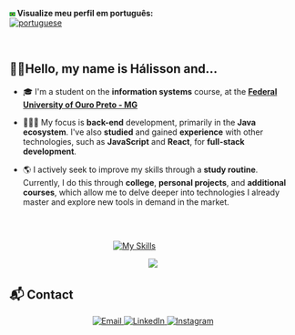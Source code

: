 <p align = "left">
  <strong> <img src = "images\br.png" width = 2.0% height = 2.0% > Visualize meu perfil em português: </strong>
<br>
  <a href = "https://github.com/HalissonPiov/HalissonPiov/blob/62198aef2115c4cc5c9c3c283e17eb9460c09b9c/readme-ptbr.md">
    <img src = "https://img.shields.io/badge/Português-Clique%20aqui-white.svg" alt = "portuguese" /> 
  </a>
</p>

<br>

## ✌🏻Hello, my name is Hálisson and...

- 🎓 I'm a student on the **information systems** course, at the [**Federal University of Ouro Preto - MG**](https://ufop.br/)

- 🧑🏻‍💻 My focus is **back-end** development, primarily in the **Java ecosystem**. I've also **studied** and gained **experience** with other technologies, such as **JavaScript** and **React**, for **full-stack development**.

- 🌎 I actively seek to improve my skills through a **study routine**. Currently, I do this through **college**, **personal projects**, and **additional courses**, which allow me to delve deeper into technologies I already master and explore new tools in demand in the market.
<br>

##
&emsp;&emsp;&emsp;&emsp;&emsp;&emsp;&emsp;&emsp;&emsp;&emsp;&emsp;&emsp;&emsp;[![My Skills](https://skillicons.dev/icons?i=git,html,css,c,nodejs,react,java,spring,python)](https://skillicons.dev)

<div align="center">
  <img src="https://github-readme-stats.vercel.app/api/top-langs/?username=halissonpiov&layout=compact&langs_count=6&hide=html,css&theme=transparent"/>
</div>

## 📬 Contact

<p align="center">
  <a href="mailto:halissonpiovezana5@gmail.com" target="_blank">
    <img alt="Email" src="https://img.shields.io/badge/Email-D14836?style=for-the-badge&logo=gmail&logoColor=white" />
  </a>
  <a href="https://www.linkedin.com/in/halissonpiovezana/" target="_blank">
    <img alt="LinkedIn" src="https://img.shields.io/badge/LinkedIn-0077B5?style=for-the-badge&logo=linkedin&logoColor=white" />
  </a>
  <a href="https://www.instagram.com/halissonpiovezana/" target="_blank">
    <img alt="Instagram" src="https://img.shields.io/badge/Instagram-E4405F?style=for-the-badge&logo=instagram&logoColor=white" />
  </a>
</p>
